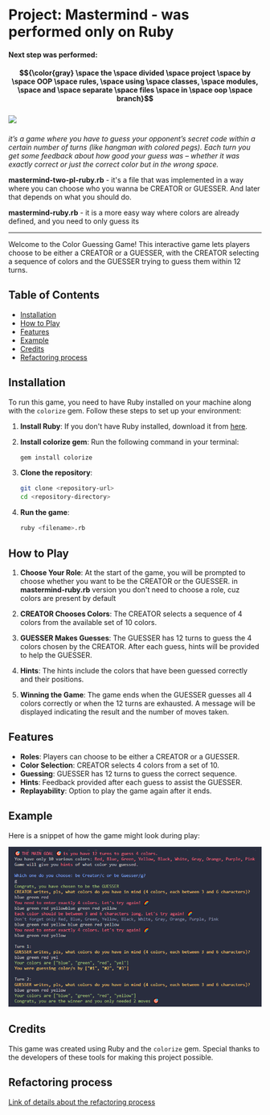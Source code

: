 # Project: Mastermind - was performed only on Ruby


#### Next step was performed: 
#### $${\color{gray} \space the \space divided \space project \space by \space OOP \space rules, \space using \space classes, \space modules, \space and \space separate \space files \space in \space oop \space branch}$$  <br>  [![](https://img.shields.io/badge/Click_me_&#10138;-brightgreen?style=for-the-badge)](https://github.com/KseniiaMarkiv/mastermind-ruby/tree/oop)

_it’s a game where you have to guess your opponent’s secret code within a certain number of turns (like hangman with colored pegs). Each turn you get some feedback about how good your guess was – whether it was exactly correct or just the correct color but in the wrong space._


**mastermind-two-pl-ruby.rb** - it's a file that was implemented in a way where you can choose who you wanna be CREATOR or GUESSER. And later that depends on what you should do.

**mastermind-ruby.rb** - it is a more easy way where colors are already defined, and you need to only guess its 

---

Welcome to the Color Guessing Game! This interactive game lets players choose to be either a CREATOR or a GUESSER, with the CREATOR selecting a sequence of colors and the GUESSER trying to guess them within 12 turns.

## Table of Contents

- [Installation](#installation)
- [How to Play](#how-to-play)
- [Features](#features)
- [Example](#example)
- [Credits](#credits)
- [Refactoring process](#refactoring-process)

## Installation

To run this game, you need to have Ruby installed on your machine along with the `colorize` gem. Follow these steps to set up your environment:

1. **Install Ruby**: If you don't have Ruby installed, download it from [here](https://www.ruby-lang.org/en/downloads/).

2. **Install colorize gem**: Run the following command in your terminal:
    ```sh
    gem install colorize
    ```

3. **Clone the repository**:
    ```sh
    git clone <repository-url>
    cd <repository-directory>
    ```

4. **Run the game**:
    ```sh
    ruby <filename>.rb
    ```

## How to Play

1. **Choose Your Role**: At the start of the game, you will be prompted to choose whether you want to be the CREATOR or the GUESSER.
in **mastermind-ruby.rb** version you don't need to choose a role, cuz colors are present by default
   
2. **CREATOR Chooses Colors**: The CREATOR selects a sequence of 4 colors from the available set of 10 colors.

3. **GUESSER Makes Guesses**: The GUESSER has 12 turns to guess the 4 colors chosen by the CREATOR. After each guess, hints will be provided to help the GUESSER.
   
4. **Hints**: The hints include the colors that have been guessed correctly and their positions.

5. **Winning the Game**: The game ends when the GUESSER guesses all 4 colors correctly or when the 12 turns are exhausted. A message will be displayed indicating the result and the number of moves taken.

## Features

- **Roles**: Players can choose to be either a CREATOR or a GUESSER.
- **Color Selection**: CREATOR selects 4 colors from a set of 10.
- **Guessing**: GUESSER has 12 turns to guess the correct sequence.
- **Hints**: Feedback provided after each guess to assist the GUESSER.
- **Replayability**: Option to play the game again after it ends.

## Example

Here is a snippet of how the game might look during play:

![alt text](https://github.com/KseniiaMarkiv/mastermind-ruby/blob/main/example_game_output.png?raw=true)

## Credits

This game was created using Ruby and the `colorize` gem. Special thanks to the developers of these tools for making this project possible.

## Refactoring process

[Link of details about the refactoring process](https://github.com/KseniiaMarkiv/mastermind-ruby/tree/oop?tab=readme-ov-file#refactoring-process)
